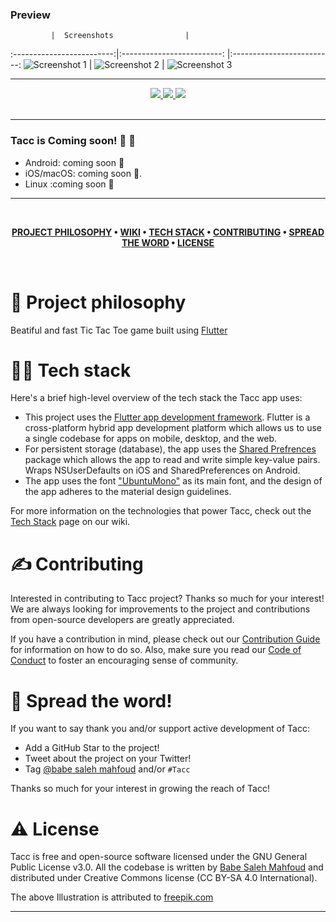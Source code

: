 ### Preview 
             |  Screenshots                | 
:-------------------------:|:-------------------------: |:-------------------------:
![Screenshot 1](screenshots/image1.png)  |  ![Screenshot 2](screenshots/image2.png) |  ![Screenshot 3](screenshots/image3.png)

---
<div align='center'>
  
<a href='https://github.com/babe-saleh-mahfoud/Tacc/releases'>
  
<img src='https://img.shields.io/github/v/release/babe-saleh-mahfoud/Tacc?color=%23FDD835&label=version&style=for-the-badge'>
  
</a>
  
<a href='https://github.com/babe-saleh-mahfoud/tacc/blob/main/LICENSE'>
  
<img src='https://img.shields.io/github/license/babe-saleh-mahfoud/Tacc?style=for-the-badge'>
  
</a>
  <img src='https://img.shields.io/badge/Dart-0175C2?style=for-the-badge&logo=dart&logoColor=white'>
</div>

<br />

---

### Tacc is Coming soon! 🥳 🚀

- Android: coming soon 👀
- iOS/macOS: coming soon 👀.
- Linux :coming soon 👀

---

<br />

<div align="center">

**[PROJECT PHILOSOPHY](https://github.com/babe-saleh-mahfoud/tacc#-project-philosophy) •
[WIKI](https://github.com/babe-saleh-mahfoud/tacc#-wiki) •
[TECH STACK](https://github.com/babe-saleh-mahfoud/tacc#-tech-stack) •
[CONTRIBUTING](https://github.com/babe-saleh-mahfoud/tacc#%EF%B8%8F-contributing) •
[SPREAD THE WORD](https://github.com/babe-saleh-mahfoud/tacc#-spread-the-word) •
[LICENSE](https://github.com/babe-saleh-mahfoud/tacc#%EF%B8%8F-license)**

</div>

<br />

# 🧐 Project philosophy

Beatiful and fast Tic Tac Toe game built using [Flutter](https://flutter.dev/)

# 👨‍💻 Tech stack

Here's a brief high-level overview of the tech stack the Tacc app uses:

- This project uses the [Flutter app development framework](https://flutter.dev/). Flutter is a cross-platform hybrid app development platform which allows us to use a single codebase for apps on mobile, desktop, and the web.
- For persistent storage (database), the app uses the [Shared Prefrences](https://pub.dev/packages/shared_preferences) package which allows the app to read and write simple key-value pairs. Wraps NSUserDefaults on iOS and SharedPreferences on Android.
- The app uses the font ["UbuntuMono"](https://fonts.google.com/specimen/Ubuntu+Mono) as its main font, and the design of the app adheres to the material design guidelines.

For more information on the technologies that power Tacc, check out the [Tech Stack](https://github.com/babe-saleh-mahfoud/tacc/wiki/Tech-Stack) page on our wiki.

# ✍️ Contributing

Interested in contributing to Tacc project? Thanks so much for your interest! We are always looking for improvements to the project and contributions from open-source developers are greatly appreciated.

If you have a contribution in mind, please check out our [Contribution Guide](https://github.com/babe-saleh-mahfoud/tacc/wiki/Contribution-Guide) for information on how to do so. Also, make sure you read our [Code of Conduct](https://github.com/babe-saleh-mahfoud/tacc/wiki/Code-of-Conduct) to foster an encouraging sense of community.

# 🌟 Spread the word!

If you want to say thank you and/or support active development of Tacc:

- Add a GitHub Star to the project!
- Tweet about the project on your Twitter!
- Tag [@babe saleh mahfoud](https://www.linkedin.com/in/babe-saleh-mahfoud-519b52200/) and/or `#Tacc`
<!-- - Leave us a review [on Google Play](https://apps.apple.com/us/app/well-reboot-your-mindset/id1573357406)! -->

Thanks so much for your interest in growing the reach of Tacc!

# ⚠️ License

Tacc is free and open-source software licensed under the GNU General Public License v3.0. All the codebase is written by [Babe Saleh Mahfoud](https://github.com/babe-saleh-mahfoud) and distributed under Creative Commons license (CC BY-SA 4.0 International).

The above Illustration is attributed to [freepik.com](https://www.freepik.com/)
<br />

---

